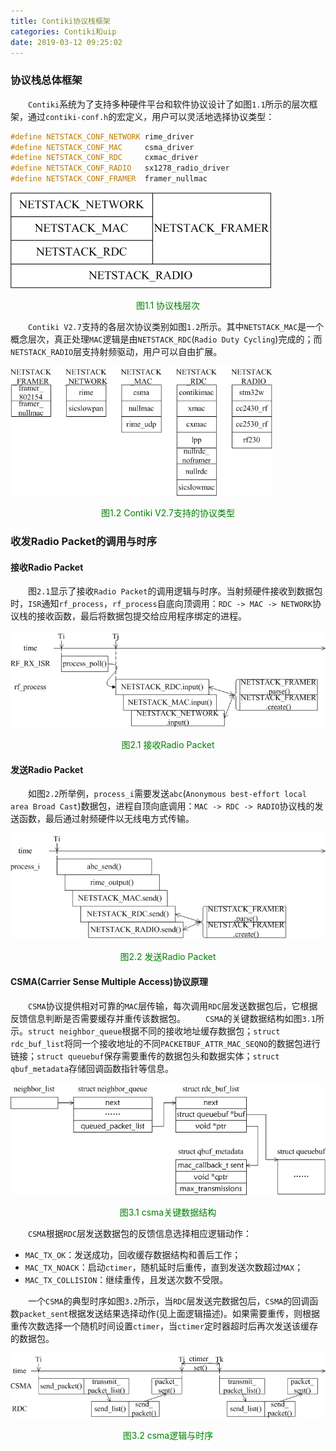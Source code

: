 ```yaml
---
title: Contiki协议栈框架
categories: Contiki和uip
date: 2019-03-12 09:25:02
---
```

### 协议栈总体框架

&emsp;&emsp;`Contiki`系统为了支持多种硬件平台和软件协议设计了如图`1.1`所示的层次框架，通过`contiki-conf.h`的宏定义，用户可以灵活地选择协议类型：<!--more-->

``` cpp
#define NETSTACK_CONF_NETWORK rime_driver
#define NETSTACK_CONF_MAC     csma_driver
#define NETSTACK_CONF_RDC     cxmac_driver
#define NETSTACK_CONF_RADIO   sx1278_radio_driver
#define NETSTACK_CONF_FRAMER  framer_nullmac
```

<img src="./Contiki协议栈框架/1.png">

<p align="center" style="color:green">图1.1 协议栈层次</p>

&emsp;&emsp;`Contiki V2.7`支持的各层次协议类别如图`1.2`所示。其中`NETSTACK_MAC`是一个概念层次，真正处理`MAC`逻辑是由`NETSTACK_RDC`(`Radio Duty Cycling`)完成的；而`NETSTACK_RADIO`层支持射频驱动，用户可以自由扩展。

<img src="./Contiki协议栈框架/2.png" height="207" width="419">

<p align="center" style="color:green">图1.2 Contiki V2.7支持的协议类型</p>

### 收发Radio Packet的调用与时序

#### 接收Radio Packet

&emsp;&emsp;图`2.1`显示了接收`Radio Packet`的调用逻辑与时序。当射频硬件接收到数据包时，`ISR`通知`rf_process`，`rf_process`自底向顶调用：`RDC -> MAC -> NETWORK`协议栈的接收函数，最后将数据包提交给应用程序绑定的进程。

<img src="./Contiki协议栈框架/3.png">

<p align="center" style="color:green">图2.1 接收Radio Packet</p>

#### 发送Radio Packet

&emsp;&emsp;如图`2.2`所举例，`process_i`需要发送`abc`(`Anonymous best-effort local area Broad Cast`)数据包，进程自顶向底调用：`MAC -> RDC -> RADIO`协议栈的发送函数，最后通过射频硬件以无线电方式传输。

<img src="./Contiki协议栈框架/4.png">

<p align="center" style="color:green">图2.2 发送Radio Packet</p>

#### CSMA(Carrier Sense Multiple Access)协议原理

&emsp;&emsp;`CSMA`协议提供相对可靠的`MAC`层传输，每次调用`RDC`层发送数据包后，它根据反馈信息判断是否需要缓存并重传该数据包。
&emsp;&emsp;`CSMA`的关键数据结构如图`3.1`所示。`struct neighbor_queue`根据不同的接收地址缓存数据包；`struct rdc_buf_list`将同一个接收地址的不同`PACKETBUF_ATTR_MAC_SEQNO`的数据包进行链接；`struct queuebuf`保存需要重传的数据包头和数据实体；`struct qbuf_metadata`存储回调函数指针等信息。

<img src="./Contiki协议栈框架/5.png">

<p align="center" style="color:green">图3.1 csma关键数据结构</p>

&emsp;&emsp;`CSMA`根据`RDC`层发送数据包的反馈信息选择相应逻辑动作：

- `MAC_TX_OK`：发送成功，回收缓存数据结构和善后工作；
- `MAC_TX_NOACK`：启动`ctimer`，随机延时后重传，直到发送次数超过`MAX`；
- `MAC_TX_COLLISION`：继续重传，且发送次数不受限。

&emsp;&emsp;一个`CSMA`的典型时序如图`3.2`所示，当`RDC`层发送完数据包后，`CSMA`的回调函数`packet_sent`根据发送结果选择动作(见上面逻辑描述)。如果需要重传，则根据重传次数选择一个随机时间设置`ctimer`，当`ctimer`定时器超时后再次发送该缓存的数据包。

<img src="./Contiki协议栈框架/6.png">

<p align="center" style="color:green">图3.2 csma逻辑与时序</p>